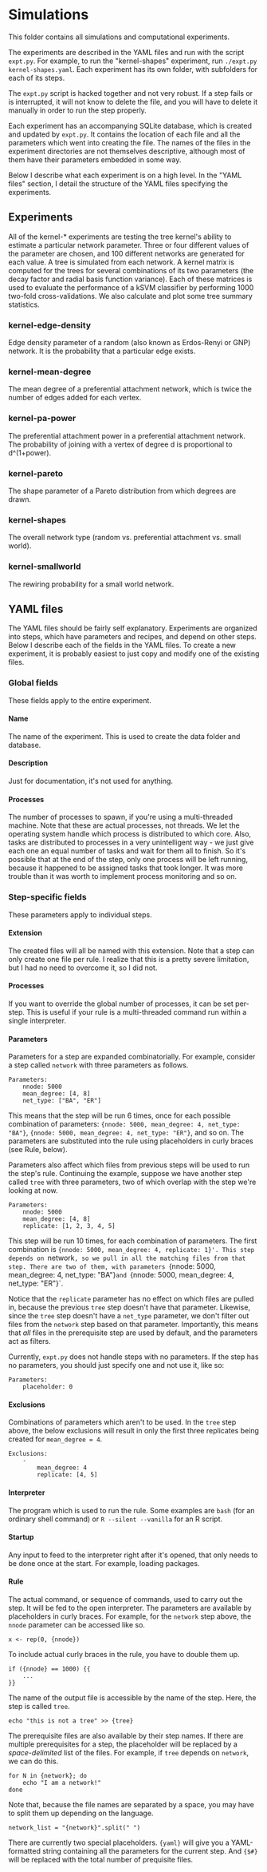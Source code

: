 # Simulations

This folder contains all simulations and computational experiments.

The experiments are described in the YAML files and run with the script
`expt.py`. For example, to run the "kernel-shapes" experiment, run
`./expt.py kernel-shapes.yaml`. Each experiment has its own folder, with
subfolders for each of its steps.

The `expt.py` script is hacked together and not very robust. If a step fails or
is interrupted, it will not know to delete the file, and you will have to delete
it manually in order to run the step properly. 

Each experiment has an accompanying SQLite database, which is created and
updated by `expt.py`. It contains the location of each file and all the
parameters which went into creating the file. The names of the files in the
experiment directories are not themselves descriptive, although most of them
have their parameters embedded in some way.

Below I describe what each experiment is on a high level. In the "YAML files"
section, I detail the structure of the YAML files specifying the experiments.

## Experiments

All of the kernel-* experiments are testing the tree kernel's ability to
estimate a particular network parameter. Three or four different values of the
parameter are chosen, and 100 different networks are generated for each value.
A tree is simulated from each network. A kernel matrix is computed for the
trees for several combinations of its two parameters (the decay factor and
radial basis function variance). Each of these matrices is used to evaluate the
performance of a kSVM classifier by performing 1000 two-fold cross-validations.
We also calculate and plot some tree summary statistics.

### kernel-edge-density

Edge density parameter of a random (also known as Erdos-Renyi or GNP) network.
It is the probability that a particular edge exists. 

### kernel-mean-degree

The mean degree of a preferential attachment network, which is twice the number
of edges added for each vertex.

### kernel-pa-power

The preferential attachment power in a preferential attachment network. The
probability of joining with a vertex of degree d is proportional to d^(1+power).

### kernel-pareto

The shape parameter of a Pareto distribution from which degrees are drawn.

### kernel-shapes

The overall network type (random vs. preferential attachment vs. small world).

### kernel-smallworld

The rewiring probability for a small world network.

## YAML files

The YAML files should be fairly self explanatory. Experiments are organized into
steps, which have parameters and recipes, and depend on other steps. Below I
describe each of the fields in the YAML files. To create a new experiment, it is
probably easiest to just copy and modify one of the existing files.

### Global fields

These fields apply to the entire experiment.

#### Name

The name of the experiment. This is used to create the data folder and database.

#### Description

Just for documentation, it's not used for anything.

#### Processes

The number of processes to spawn, if you're using a multi-threaded machine. Note
that these are actual processes, not threads. We let the operating system handle
which process is distributed to which core. Also, tasks are distributed to
processes in a very unintelligent way - we just give each one an equal number of
tasks and wait for them all to finish. So it's possible that at the end of the
step, only one process will be left running, because it happened to be assigned
tasks that took longer. It was more trouble than it was worth to implement
process monitoring and so on.

### Step-specific fields

These parameters apply to individual steps.

#### Extension

The created files will all be named with this extension. Note that a step can
only create one file per rule. I realize that this is a pretty severe
limitation, but I had no need to overcome it, so I did not.

#### Processes

If you want to override the global number of processes, it can be set per-step.
This is useful if your rule is a multi-threaded command run within a single
interpreter.

#### Parameters

Parameters for a step are expanded combinatorially. For example, consider a step
called `network` with three parameters as follows.

    Parameters:
        nnode: 5000
        mean_degree: [4, 8]
        net_type: ["BA", "ER"]

This means that the step will be run 6 times, once for each possible combination
of parameters: `{nnode: 5000, mean_degree: 4, net_type: "BA"}`, 
`{nnode: 5000, mean_degree: 4, net_type: "ER"}`, and so on. The parameters
are substituted into the rule using placeholders in curly braces (see Rule,
below).

Parameters also affect which files from previous steps will be used to run the
step's rule. Continuing the example, suppose we have another step called `tree`
with three parameters, two of which overlap with the step we're looking at now.

    Parameters:
        nnode: 5000
        mean_degree: [4, 8]
        replicate: [1, 2, 3, 4, 5]

This step will be run 10 times, for each combination of parameters. The first
combination is `{nnode: 5000, mean_degree: 4, replicate: 1}'. This step depends
on `network`, so we pull in all the matching files from that step. There are two
of them, with parameters `{nnode: 5000, mean_degree: 4, net_type: "BA"}` and 
`{nnode: 5000, mean_degree: 4, net_type: "ER"}`. 

Notice that the `replicate` parameter has no effect on which files are pulled
in, because the previous `tree` step doesn't have that parameter. Likewise,
since the `tree` step doesn't have a `net_type` parameter, we don't filter out
files from the `network` step based on that parameter. Importantly, this means
that _all_ files in the prerequisite step are used by default, and the
parameters act as filters.

Currently, `expt.py` does not handle steps with no parameters. If the step has
no parameters, you should just specify one and not use it, like so:

    Parameters:
        placeholder: 0

#### Exclusions

Combinations of parameters which aren't to be used. In the `tree` step above,
the below exclusions will result in only the first three replicates being
created for `mean_degree = 4`.

    Exclusions:
        -
            mean_degree: 4
            replicate: [4, 5]

#### Interpreter

The program which is used to run the rule. Some examples are `bash` (for an
ordinary shell command) or `R --silent --vanilla` for an R script.

#### Startup

Any input to feed to the interpreter right after it's opened, that only needs to
be done once at the start. For example, loading packages.

#### Rule

The actual command, or sequence of commands, used to carry out the step. It will
be fed to the open interpreter. The parameters are available by placeholders in
curly braces. For example, for the `network` step above, the `nnode` parameter
can be accessed like so.

    x <- rep(0, {nnode})

To include actual curly braces in the rule, you have to double them up.

    if ({nnode} == 1000) {{
        ...
    }}

The name of the output file is accessible by the name of the step. Here, the
step is called `tree`.

    echo "this is not a tree" >> {tree}

The prerequisite files are also available by their step names. If there are
multiple prerequisites for a step, the placeholder will be replaced by a
_space-delimited_ list of the files. For example, if `tree` depends on
`network`, we can do this.

    for N in {network}; do
        echo "I am a network!"
    done

Note that, because the file names are separated by a space, you may have to
split them up depending on the language.

    network_list = "{network}".split(" ")

There are currently two special placeholders. `{yaml}` will give you a
YAML-formatted string containing all the parameters for the current step.
And `{$#}` will be replaced with the total number of prequisite files.
